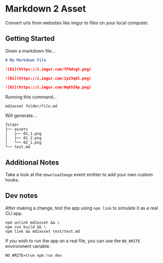 # Markdown 2 Asset

Convert urls from websites like imgur to files on your local computer.

## Getting Started

Given a markdown file...

```markdown
# My Markdown File

![01](https://i.imgur.com/TFhdvgt.png)

![01](https://i.imgur.com/1y23q6I.png)

![02](https://i.imgur.com/Nqk5I6p.png)
```

Running this command...

```none
md2asset folder/file.md
```

Will generate...

```none
folder
├── assets
│   ├── 01_1.png
│   ├── 01_2.png
│   └── 02_1.png
└── test.md
```

## Additional Notes

Take a look at the `downloadImage` event emitter to add your own custom hooks.

## Dev notes

After making a change, test the app using `npm link` to simulate it as a real CLI app.

```none
npm unlink md2asset && \
npm run build && \
npm link && md2asset test/test.md
```

If you wish to run the app on a real file, you can use the `NO_WRITE` environment variable.

```none
NO_WRITE=true npm run dev
```

